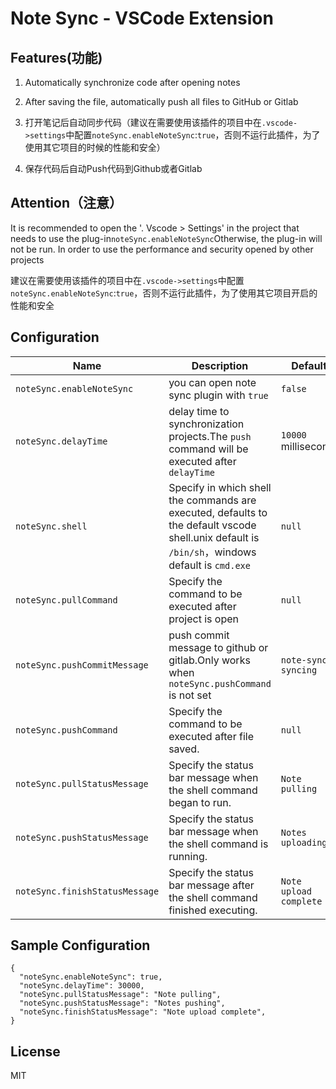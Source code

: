 # Note Sync - VSCode Extension

## Features(功能)

1. Automatically synchronize code after opening notes
2. After saving the file, automatically push all files to GitHub or Gitlab

1. 打开笔记后自动同步代码（建议在需要使用该插件的项目中在`.vscode->settings`中配置`noteSync.enableNoteSync`:`true`，否则不运行此插件，为了使用其它项目的时候的性能和安全）
2. 保存代码后自动Push代码到Github或者Gitlab



## Attention（注意）

It is recommended to open the '. Vscode > Settings' in the project that needs to use the plug-in` noteSync.enableNoteSync `Otherwise, the plug-in will not be run. In order to use the performance and security opened by other projects

建议在需要使用该插件的项目中在`.vscode->settings`中配置`noteSync.enableNoteSync`:`true`，否则不运行此插件，为了使用其它项目开启的性能和安全

## Configuration

| Name                             | Description | Default
| ---                              | --- | ---
| `noteSync.enableNoteSync` | you can open note sync plugin with `true` | `false`
| `noteSync.delayTime`             | delay time to synchronization projects.The `push` command will be executed after `delayTime`| `10000` millisecond.
| `noteSync.shell`                | Specify in which shell the commands are executed, defaults to the default vscode shell.unix default is `/bin/sh`，windows default is `cmd.exe`| `null`
| `noteSync.pullCommand`|Specify the command to be executed after project is open|`null`
| `noteSync.pushCommitMessage`| push commit message to github or gitlab.Only works when `noteSync.pushCommand` is not set|`note-sync syncing`
| `noteSync.pushCommand`|Specify the command to be executed after file saved.|`null`
| `noteSync.pullStatusMessage`|Specify the status bar message when the shell command began to run.|`Note pulling`
| `noteSync.pushStatusMessage`|Specify the status bar message when the shell command is running.|`Notes uploading`
| `noteSync.finishStatusMessage`|Specify the status bar message after the shell command finished executing.|`Note upload complete`

## Sample Configuration

```
{
  "noteSync.enableNoteSync": true,
  "noteSync.delayTime": 30000,
  "noteSync.pullStatusMessage": "Note pulling",
  "noteSync.pushStatusMessage": "Notes pushing",
  "noteSync.finishStatusMessage": "Note upload complete",
}
```
## License
MIT
